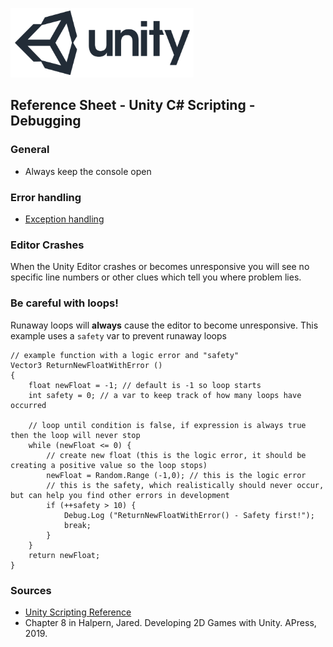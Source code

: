 

![unity logo](images/unity-logo-293w.png)

## Reference Sheet - Unity C# Scripting - Debugging


### General

- Always keep the console open








### Error handling
- [Exception handling](https://forum.unity.com/threads/exception-handling-how-it-work.289511/#post-1910871)






### Editor Crashes

When the Unity Editor crashes or becomes unresponsive you will see no specific line numbers or other clues which tell you where problem lies.



### Be careful with loops!

Runaway loops will **always** cause the editor to become unresponsive. This example uses a `safety` var to prevent runaway loops

```
// example function with a logic error and "safety"
Vector3 ReturnNewFloatWithError ()
{
    float newFloat = -1; // default is -1 so loop starts
    int safety = 0; // a var to keep track of how many loops have occurred

    // loop until condition is false, if expression is always true then the loop will never stop
    while (newFloat <= 0) {
        // create new float (this is the logic error, it should be creating a positive value so the loop stops)
        newFloat = Random.Range (-1,0); // this is the logic error
        // this is the safety, which realistically should never occur, but can help you find other errors in development
        if (++safety > 10) {
            Debug.Log ("ReturnNewFloatWithError() - Safety first!");
            break;
        }
    }
    return newFloat;
}
```



### Sources
- [Unity Scripting Reference](https://docs.unity3d.com/ScriptReference/index.html)
- Chapter 8 in Halpern, Jared. Developing 2D Games with Unity. APress, 2019.
